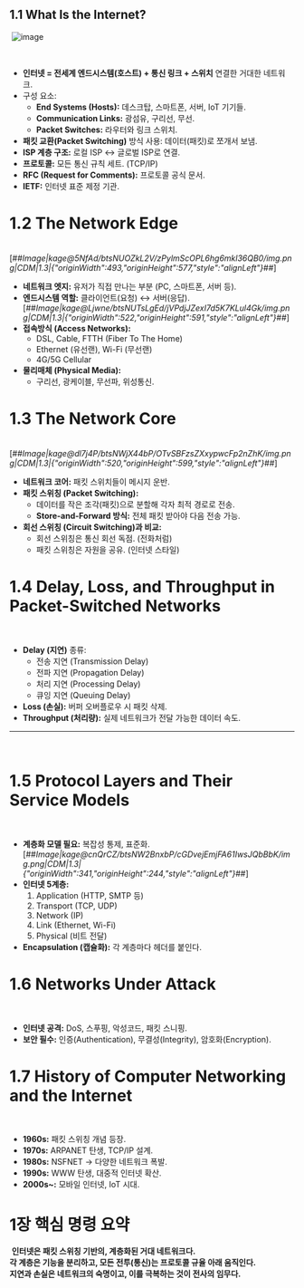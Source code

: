 ## 1.1 What Is the Internet?
​
![image](https://github.com/user-attachments/assets/43d9e8f5-86c5-46f9-9c5d-f71f980df0c4)

​
-   **인터넷 = 전세계 엔드시스템(호스트) + 통신 링크 + 스위치** 연결한 거대한 네트워크.
-   구성 요소:
    -   **End Systems (Hosts):** 데스크탑, 스마트폰, 서버, IoT 기기들.
    -   **Communication Links:** 광섬유, 구리선, 무선.
    -   **Packet Switches:** 라우터와 링크 스위치.
-   **패킷 교환(Packet Switching)** 방식 사용: 데이터(패킷)로 쪼개서 보냄.
-   **ISP 계층 구조:** 로컬 ISP ↔ 글로벌 ISP로 연결.
-   **프로토콜:** 모든 통신 규칙 세트. (TCP/IP)
-   **RFC (Request for Comments):** 프로토콜 공식 문서.
-   **IETF:** 인터넷 표준 제정 기관.
​
# 1.2 The Network Edge
​
[##_Image|kage@5NfAd/btsNUOZkL2V/zPylmScOPL6hg6mkl36QB0/img.png|CDM|1.3|{"originWidth":493,"originHeight":577,"style":"alignLeft"}_##]
​
-   **네트워크 엣지:** 유저가 직접 만나는 부분 (PC, 스마트폰, 서버 등).
-   **엔드시스템 역할:** 클라이언트(요청) ↔ 서버(응답).
​
[##_Image|kage@Ljwne/btsNUTsLgEd/jVPdjJZexI7d5K7KLul4Gk/img.png|CDM|1.3|{"originWidth":522,"originHeight":591,"style":"alignLeft"}_##]
​
-   **접속방식 (Access Networks):**
    -   DSL, Cable, FTTH (Fiber To The Home)
    -   Ethernet (유선랜), Wi-Fi (무선랜)
    -   4G/5G Cellular
-   **물리매체 (Physical Media):**
    -   구리선, 광케이블, 무선파, 위성통신.
​
# 1.3 The Network Core
​
[##_Image|kage@dl7j4P/btsNWjX44bP/OTvSBFzsZXxypwcFp2nZhK/img.png|CDM|1.3|{"originWidth":520,"originHeight":599,"style":"alignLeft"}_##]
​
-   **네트워크 코어:** 패킷 스위치들이 메시지 운반.
-   **패킷 스위칭 (Packet Switching):**
    -   데이터를 작은 조각(패킷)으로 분할해 각자 최적 경로로 전송.
    -   **Store-and-Forward 방식:** 전체 패킷 받아야 다음 전송 가능.
-   **회선 스위칭 (Circuit Switching)과 비교:**
    -   회선 스위칭은 통신 회선 독점. (전화처럼)
    -   패킷 스위칭은 자원을 공유. (인터넷 스타일)
​
# 1.4 Delay, Loss, and Throughput in Packet-Switched Networks
​
-   **Delay (지연)** 종류:
    -   전송 지연 (Transmission Delay)
    -   전파 지연 (Propagation Delay)
    -   처리 지연 (Processing Delay)
    -   큐잉 지연 (Queuing Delay)
-   **Loss (손실):** 버퍼 오버플로우 시 패킷 삭제.
-   **Throughput (처리량):** 실제 네트워크가 전달 가능한 데이터 속도.
​
---
​
# 1.5 Protocol Layers and Their Service Models
​
-   **계층화 모델 필요:** 복잡성 통제, 표준화.
​
[##_Image|kage@cnQrCZ/btsNW2BnxbP/cGDvejEmjFA61IwsJQbBbK/img.png|CDM|1.3|{"originWidth":341,"originHeight":244,"style":"alignLeft"}_##]
​
-   **인터넷 5계층:**
    1.  Application (HTTP, SMTP 등)
    2.  Transport (TCP, UDP)
    3.  Network (IP)
    4.  Link (Ethernet, Wi-Fi)
    5.  Physical (비트 전달)
-   **Encapsulation (캡슐화):** 각 계층마다 헤더를 붙인다.
​
# 1.6 Networks Under Attack
​
-   **인터넷 공격:** DoS, 스푸핑, 악성코드, 패킷 스니핑.
-   **보안 필수:** 인증(Authentication), 무결성(Integrity), 암호화(Encryption).
​
# 1.7 History of Computer Networking and the Internet
​
-   **1960s:** 패킷 스위칭 개념 등장.
-   **1970s:** ARPANET 탄생, TCP/IP 설계.
-   **1980s:** NSFNET → 다양한 네트워크 폭발.
-   **1990s:** WWW 탄생, 대중적 인터넷 확산.
-   **2000s~:** 모바일 인터넷, IoT 시대.
​
# 1장 핵심 명령 요약
​
**인터넷은 패킷 스위칭 기반의, 계층화된 거대 네트워크다.**  
**각 계층은 기능을 분리하고, 모든 전투(통신)는 프로토콜 규율 아래 움직인다.**  
**지연과 손실은 네트워크의 숙명이고, 이를 극복하는 것이 전사의 임무다.**
